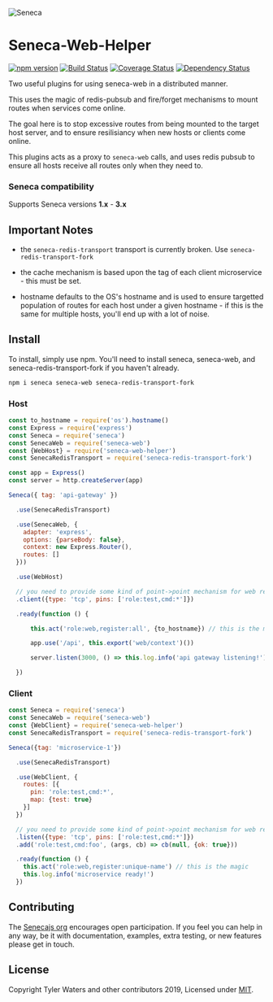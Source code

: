 ![Seneca](http://senecajs.org/files/assets/seneca-logo.png)

# Seneca-Web-Helper

[![npm version][npm-badge]][npm-url]
[![Build Status][travis-badge]][travis-url]
[![Coverage Status][coveralls-badge]][coveralls-url]
[![Dependency Status][david-badge]][david-url]

Two useful plugins for using seneca-web in a distributed manner.

This uses the magic of redis-pubsub and fire/forget mechanisms to mount routes when services come online.

The goal here is to stop excessive routes from being mounted to the target host server, and to ensure resilisiancy when new hosts or clients come online.

This plugins acts as a proxy to `seneca-web` calls, and uses redis pubsub to ensure all hosts receive all routes only when they need to.

### Seneca compatibility

Supports Seneca versions **1.x** - **3.x**

## Important Notes

* the `seneca-redis-transport` transport is currently broken. Use `seneca-redis-transport-fork`

* the cache mechanism is based upon the tag of each client microservice - this must be set.

* hostname defaults to the OS's hostname and is used to ensure targetted population of routes for each host under a given hostname - if this is the same for multiple hosts, you'll end up with a lot of noise.

## Install
To install, simply use npm. You'll need to install seneca, seneca-web, and seneca-redis-transport-fork if you haven't already.

```sh
npm i seneca seneca-web seneca-redis-transport-fork
```

### Host

```js
const to_hostname = require('os').hostname()
const Express = require('express')
const Seneca = require('seneca')
const SenecaWeb = require('seneca-web')
const {WebHost} = require('seneca-web-helper')
const SenecaRedisTransport = require('seneca-redis-transport-fork')

const app = Express()
const server = http.createServer(app)

Seneca({ tag: 'api-gateway' })

  .use(SenecaRedisTransport)

  .use(SenecaWeb, {
    adapter: 'express',
    options: {parseBody: false},
    context: new Express.Router(),
    routes: []
  }))

  .use(WebHost)

  // you need to provide some kind of point->point mechanism for web requests
  .client({type: 'tcp', pins: ['role:test,cmd:*']})

  .ready(function () {

      this.act('role:web,register:all', {to_hostname}) // this is the magic

      app.use('/api', this.export('web/context')())

      server.listen(3000, () => this.log.info('api gateway listening!'))

  })
```

### Client

```js
const Seneca = require('seneca')
const SenecaWeb = require('seneca-web')
const {WebClient} = require('seneca-web-helper')
const SenecaRedisTransport = require('seneca-redis-transport-fork')

Seneca({tag: 'microservice-1'})

  .use(SenecaRedisTransport)

  .use(WebClient, {
    routes: [{
      pin: 'role:test,cmd:*',
      map: {test: true}
    }]
  })

  // you need to provide some kind of point->point mechanism for web requests
  .listen({type: 'tcp', pins: ['role:test,cmd:*']})
  .add('role:test,cmd:foo', (args, cb) => cb(null, {ok: true}))

  .ready(function () {
    this.act('role:web,register:unique-name') // this is the magic
    this.log.info('microservice ready!')
  })
```

## Contributing
The [Senecajs org][] encourages open participation. If you feel you can help in any way, be it with
documentation, examples, extra testing, or new features please get in touch.

## License
Copyright Tyler Waters and other contributors 2019, Licensed under [MIT][].

[Senecajs org]: https://github.com/senecajs/
[npm-badge]: https://img.shields.io/npm/v/seneca-web-helper.svg
[npm-url]: https://npmjs.com/package/seneca-web-helper
[travis-badge]: https://api.travis-ci.org/tswaters/seneca-web-helper.svg
[travis-url]: https://travis-ci.org/tswaters/seneca-web-helper
[coveralls-badge]:https://coveralls.io/repos/tswaters/seneca-web-helper/badge.svg?branch=master&service=github
[coveralls-url]: https://coveralls.io/github/tswaters/seneca-web-helper?branch=master
[david-badge]: https://david-dm.org/tswaters/seneca-web-helper.svg
[david-url]: https://david-dm.org/tswaters/seneca-web-helper
[MIT]: ./LICENSE
